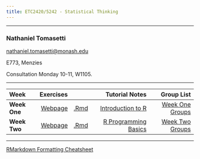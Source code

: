 ```yaml
---
title: ETC2420/5242 - Statistical Thinking
---
```

<hr>

### Nathaniel Tomasetti

nathaniel.tomasetti@monash.edu

E773, Menzies

Consultation Monday 10-11, W1105.

<hr>

| Week  | Exercises |  | Tutorial Notes    | Group List   | 
|:---------|----:|---:|-------:|--------:|
|<b>Week One</b> | [Webpage](http://st.netlify.com/labs/lab1.pdf)   |  [.Rmd](http://st.netlify.com/labs/lab1.Rmd)   | [Introduction to R](/static/weekone/notes)| [Week One Groups](/static/weekone/groups) |
|<b>Week Two</b> | [Webpage](http://st.netlify.com/labs/lab2.pdf)   |  [.Rmd](http://st.netlify.com/labs/lab2.Rmd)   | [R Programming Basics](http://st.netlify.com/tutorials/lab02)| [Week Two Groups](/static/weektwo/groups) |


<hr>
  
[RMarkdown Formatting Cheatsheet](https://www.rstudio.com/wp-content/uploads/2016/03/rmarkdown-cheatsheet-2.0.pdf)